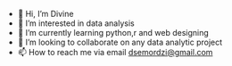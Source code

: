 - 👋 Hi, I’m Divine
- 👀 I’m interested in data analysis
- 🌱 I’m currently learning python,r and web designing
- 💞️ I’m looking to collaborate on any data analytic project
- 📫 How to reach me via email dsemordzi@gmail.com

<!---
dsemord/dsemord is a ✨ special ✨ repository because its `README.md` (this file) appears on your GitHub profile.
You can click the Preview link to take a look at your changes.
--->
